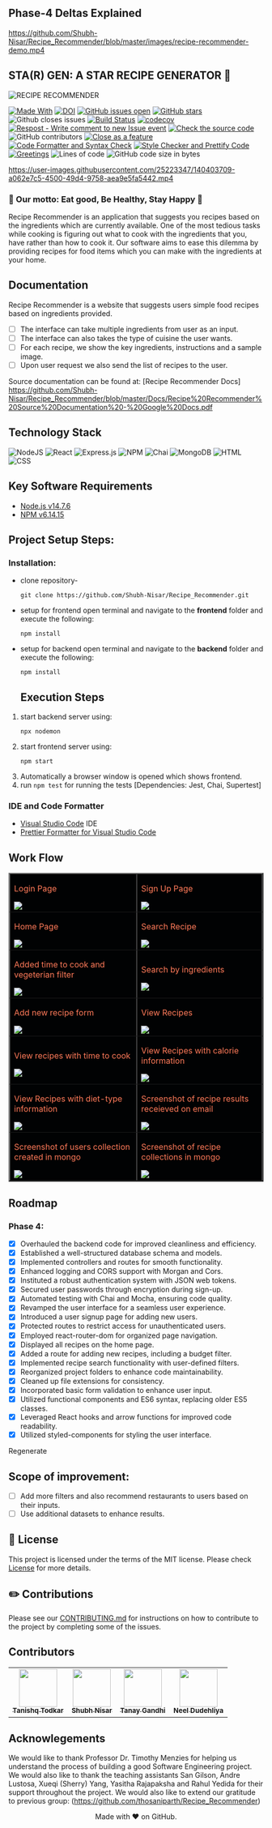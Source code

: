 ## Phase-4 Deltas Explained

https://github.com/Shubh-Nisar/Recipe_Recommender/blob/master/images/recipe-recommender-demo.mp4

## STA(R) GEN: A STAR RECIPE GENERATOR 🍔

![RECIPE RECOMMENDER](https://user-images.githubusercontent.com/40118578/139968487-1150b64e-d8d3-4f2e-a5d3-9a48d19ff64b.gif)

[![Made With](https://img.shields.io/badge/made%20with-javascript-gree)](https://www.javascript.com/)
[![DOI](https://zenodo.org/badge/429944963.svg)](https://zenodo.org/badge/latestdoi/429944963)
[![GitHub issues open](https://img.shields.io/github/issues/Shubh-Nisar/Recipe_Recommender)](https://github.com/Shubh-Nisar/Recipe_Recommender/issues)
[![GitHub stars](https://badgen.net/github/stars/Shubh-Nisar/Recipe_Recommender)](https://badgen.net/github/stars/Shubh-Nisar/Recipe_Recommender)
![Github closes issues](https://img.shields.io/github/issues-closed-raw/Shubh-Nisar/Recipe_Recommender)
[![Build Status](https://github.com/Shubh-Nisar/Recipe_Recommender/actions/workflows/coverage.yml/badge.svg)](https://github.com/Shubh-Nisar/Recipe_Recommender/actions/workflows/coverage.yml)
[![codecov](https://codecov.io/gh/Shubh-Nisar/Recipe_Recommender/branch/master/graph/badge.svg?token=f9c0cfdb-7222-453e-a957-a52002edbeef)](https://codecov.io/gh/Shubh-Nisar/Recipe_Recommender)
[![Respost - Write comment to new Issue event](https://github.com/Shubh-Nisar/Recipe_Recommender/actions/workflows/Respost.yml/badge.svg)](https://github.com/Shubh-Nisar/Recipe_Recommender/actions/workflows/Respost.yml)
[![Check the source code](https://github.com/Shubh-Nisar/Recipe_Recommender/actions/workflows/codeFormatter.yml/badge.svg)](https://github.com/Shubh-Nisar/Recipe_Recommender/actions/workflows/codeFormatter.yml)
![GitHub contributors](https://img.shields.io/github/contributors/Shubh-Nisar/Recipe_Recommender)
[![Close as a feature](https://github.com/Shubh-Nisar/Recipe_Recommender/actions/workflows/close_as_a_feature.yml/badge.svg)](https://github.com/Shubh-Nisar/Recipe_Recommender/actions/workflows/close_as_a_feature.yml)
[![Code Formatter and Syntax Check](https://github.com/Shubh-Nisar/Recipe_Recommender/actions/workflows/Code_Formatter_and_Syntax_Check.yml/badge.svg)](https://github.com/Shubh-Nisar/Recipe_Recommender/actions/workflows/Code_Formatter_and_Syntax_Check.yml)
[![Style Checker and Prettify Code](https://github.com/Shubh-Nisar/Recipe_Recommender/actions/workflows/Style_Checker_and_Prettify_Code.yml/badge.svg)](https://github.com/Shubh-Nisar/Recipe_Recommender/actions/workflows/Style_Checker_and_Prettify_Code.yml)
[![Greetings](https://github.com/Shubh-Nisar/Recipe_Recommender/actions/workflows/greetings.yml/badge.svg)](https://github.com/Shubh-Nisar/Recipe_Recommender/actions/workflows/greetings.yml)
![Lines of code](https://img.shields.io/badge/Lines%20of%20Code-123.5k-green)
![GitHub code size in bytes](https://img.shields.io/badge/Code%20Size-27,365KB-brightgreen)

https://user-images.githubusercontent.com/25223347/140403709-a062e7c5-4500-49d4-9758-aea9e5fa5442.mp4

   <h3>🍔 Our motto: Eat good, Be Healthy, Stay Happy 🍔</h3>

  <p>
    Recipe Recommender is an application that suggests you recipes based on the ingredients which are currently available.
    One of the most tedious tasks while cooking is figuring out what to cook with the ingredients that you, have rather than how to cook it.
    Our software aims to ease this dilemma by providing recipes for food items which you can make with the ingredients at your home.
  </p>

## Documentation

Recipe Recommender is a website that suggests users simple food recipes based on ingredients provided.

- [ ] The interface can take multiple ingredients from user as an input.
- [ ] The interface can also takes the type of cuisine the user wants.
- [ ] For each recipe, we show the key ingredients, instructions and a sample image.
- [ ] Upon user request we also send the list of recipes to the user.

Source documentation can be found at: [Recipe Recommender Docs] https://github.com/Shubh-Nisar/Recipe_Recommender/blob/master/Docs/Recipe%20Recommender%20Source%20Documentation%20-%20Google%20Docs.pdf

## Technology Stack

![NodeJS](https://img.shields.io/badge/node.js-6DA55F?style=for-the-badge&logo=node.js&logoColor=white)
![React](https://img.shields.io/badge/react-%2320232a.svg?style=for-the-badge&logo=react&logoColor=%2361DAFB)
![Express.js](https://img.shields.io/badge/express.js-%23404d59.svg?style=for-the-badge&logo=express&logoColor=%2361DAFB)
![NPM](https://img.shields.io/badge/npm-CB3837?style=for-the-badge&logo=npm&logoColor=white)
![Chai](https://img.shields.io/badge/chai.js-323330?style=for-the-badge&logo=chai&logoColor=red)
![MongoDB](https://img.shields.io/badge/MongoDB-%234ea94b.svg?style=for-the-badge&logo=mongodb&logoColor=white)
![HTML](https://img.shields.io/badge/HTML5-E34F26?style=for-the-badge&logo=html5&logoColor=white)
![CSS](https://img.shields.io/badge/CSS3-1572B6?style=for-the-badge&logo=css3&logoColor=white)

## Key Software Requirements

- [Node.js v14.7.6](https://nodejs.org/en/download/)
- [NPM v6.14.15](https://nodejs.org/en/download/)

## Project Setup Steps:

### Installation:

- clone repository-
  ```
  git clone https://github.com/Shubh-Nisar/Recipe_Recommender.git
  ```
- setup for frontend
  open terminal and navigate to the **frontend** folder and execute the following:
  ```
  npm install
  ```
- setup for backend
  open terminal and navigate to the **backend** folder and execute the following:

  ```
  npm install
  ```

  ## Execution Steps

1.  start backend server using:
    ```
    npx nodemon
    ```
2.  start frontend server using:
    ```
    npm start
    ```
3.  Automatically a browser window is opened which shows frontend.
4.  run `npm test` for running the tests [Dependencies: Jest, Chai, Supertest]

### IDE and Code Formatter

- [Visual Studio Code](https://code.visualstudio.com/) IDE
- [Prettier Formatter for Visual Studio Code](https://github.com/prettier/prettier-vscode/blob/main/README.md)

## Work Flow

<table border="2" bordercolorlight="#b9dcff" bordercolordark="#006fdd">

  <tr style="background: #010203 ">
    <td valign="left"> 
      <p style="color: #FF7A59"> Login Page
      </p>
      <a href=".\images\sign-in page.png"> 
        <img src=".\images\sign-in page.png" >      
      </a>
    </td>
    <td valign="left">
     <p style="color: #FF7A59"> Sign Up Page
      </p>
     <a href=".\images\sign-up page.png">
        <img src=".\images\sign-up page.png"> 
      </a> 
    </td> 

  </tr>
     <tr style="background: #010203;"> 
    <td valign="left">
     <p style="color: #FF7A59"> Home Page
      </p>
     <a href=".\images\home page.png">
        <img src=".\images\home page.png"> 
      </a> 
    </td>
        <td valign="left"> 
      <p style="color: #FF7A59"> Search Recipe
      </p>
      <a href=".\images\search recipe page.png">
        <img src=".\images\search recipe page.png"> 
      </a>
    </td> 
    
  </tr>
  
  <tr style="background: #010203;"> 
    <td valign="left">
      <p style="color: #FF7A59"> Added time to cook and vegeterian filter
      </p>  
      <a href="./images/Screen Shot 2021-12-04 at 5.13.08 PM.png">
        <img src="./images/Screen Shot 2021-12-04 at 5.13.08 PM.png">    
      </a>
    </td>
    <td valign="left"> 
      <p style="color: #FF7A59"> Search by ingredients
      </p>
      <a href="./images/current_stage2.png">
        <img src="./images/current_stage2.png">          
      </a>
    </td>

  </tr> 
  
  <tr style="background: #010203;"> 
    <td valign="left">
     <p style="color: #FF7A59"> Add new recipe form
      </p>
     <a href=".\images\add recipe page.png">
        <img src=".\images\add recipe page.png"> 
      </a> 
    </td> 
    <td valign="left">
     <p style="color: #FF7A59"> View Recipes
      </p>
     <a href="./images/current_stage4.png">
        <img src="./images/current_stage4.png"> 
      </a> 
    </td> 
  </tr> 
  
  
   <tr style="background: #010203;"> 
    <td valign="left">
     <p style="color: #FF7A59"> View recipes with time to cook
      </p>
     <a href="./images/Screen Shot 2021-12-04 at 5.17.18 PM.png">
        <img src="./images/Screen Shot 2021-12-04 at 5.17.18 PM.png"> 
      </a> 
    </td> 
    <td valign="left">
     <p style="color: #FF7A59"> View Recipes with calorie information
      </p>
     <a href="./images/Screen Shot 2021-12-04 at 5.17.18 PM.png">
        <img src="./images/Screen Shot 2021-12-04 at 5.17.18 PM.png"> 
      </a> 
    </td> 
  </tr>
   
   <tr style="background: #010203 ">
    <td valign="left"> 
      <p style="color: #FF7A59"> View Recipes with diet-type information
      </p>
      <a href="./images/diet_type.png"> 
        <img src="./images/diet_type.png" >      
      </a>
<!--     </td>
  </tr>
   <tr style="background: #010203 "> -->
    <td valign="left"> 
      <p style="color: #FF7A59"> Screenshot of recipe results receieved on email
      </p>
      <a href="./images/recipes-email.jpeg"> 
        <img src="./images/recipes-email.jpeg" >      
      </a>
    </td>
  </tr>
   <tr style="background: #010203 ">
    <td valign="left"> 
      <p style="color: #FF7A59"> Screenshot of users collection created in mongo
      </p>
      <a href="./images/user-collection-db.png"> 
        <img src="./images/user-collection-db.png" >      
      </a>
    </td>
<!--   </tr>
   </tr>
   <tr style="background: #010203 "> -->
    <td valign="left"> 
      <p style="color: #FF7A59"> Screenshot of recipe collections in mongo
      </p>
      <a href="./images/db-screenshot.jpeg"> 
        <img src="./images/db-screenshot.jpeg" >      
      </a>
    </td>
  </tr>
 
 </table>

## Roadmap

<!--
### Phase 2: Completed tasks:

- [x] Improved the User Experience by embedding Dynamic scripts and CSS and made the interface self explanatory and easy from user perspective.
- [x] Hosted database on MongoDB server for better availability.
- [x] Improved the business logic and implemented parellelism for better efficiency.
- [x] Made the webpage publicly available by hosting the website on AWS and reduced the down time to 0.
- [x] Automated the continuous Deployment process using AWS providers on Terraform.
- [x] Configured and linked the frontend and backend servers dynamically using shell scrips and Terraform output state.
- [x] Created a more professional looking navigation buttons.
- [x] Added more advanced features for cuisine and improved the business logic for suggesting recipes based on combination of filters.
- [x] Implemented Email service for recommended recipes.
- [x] Implemented Travis CI and multiple other github workflows for Continuous Integration.
- [x] Made major improvements to the repository. Added a tagline, created a logo, etc.
- [x] Improved the code test coverage by adding more specialized test cases.
- [x] Added demo video which shows how the user will interact with our software. -->

<!-- ### Phase 3:

- [x] Added users collection in the database for user accounts.
- [x] Developed User Interface and APIs for user authorization.
- [x] Implemented backend for saving recipe under user account.
- [x] Implemented application testing and code coverage.
- [x] Add option to choose total cooking time and display recipes which take less time than selected time.
- [x] Classify recipes into vegan / vegetarian / non-vegetarian categorizations.
- [x] Add login functionality.
- [x] Add feature to submit recipes so other people can view recipes.
- [x] Shown the time taken to prepare the recipe.
- [x] Shown diet type of recipe results.
- [x] Add a calorie/nutrients tracker.
- [x] Updated email format of the recipe results.
- [x] Fine tune the existing code and wrap up to produce a finished product.
- [x] Demo video showing deltas from phase-2 to phase-3. -->

### Phase 4:

- [x] Overhauled the backend code for improved cleanliness and efficiency.
- [x] Established a well-structured database schema and models.
- [x] Implemented controllers and routes for smooth functionality.
- [x] Enhanced logging and CORS support with Morgan and Cors.
- [x] Instituted a robust authentication system with JSON web tokens.
- [x] Secured user passwords through encryption during sign-up.
- [x] Automated testing with Chai and Mocha, ensuring code quality.
- [x] Revamped the user interface for a seamless user experience.
- [x] Introduced a user signup page for adding new users.
- [x] Protected routes to restrict access for unauthenticated users.
- [x] Employed react-router-dom for organized page navigation.
- [x] Displayed all recipes on the home page.
- [x] Added a route for adding new recipes, including a budget filter.
- [x] Implemented recipe search functionality with user-defined filters.
- [x] Reorganized project folders to enhance code maintainability.
- [x] Cleaned up file extensions for consistency.
- [x] Incorporated basic form validation to enhance user input.
- [x] Utilized functional components and ES6 syntax, replacing older ES5 classes.
- [x] Leveraged React hooks and arrow functions for improved code readability.
- [x] Utilized styled-components for styling the user interface.

Regenerate

## Scope of improvement:

- [ ] Add more filters and also recommend restaurants to users based on their inputs.
- [ ] Use additional datasets to enhance results.

## :page_facing_up: License <a name="License"></a>

This project is licensed under the terms of the MIT license. Please check [License](https://github.com/Shubh-Nisar/Recipe_Recommender/blob/master/LICENSE) for more details.

## :pencil2: Contributions <a name="Contributions"></a>

Please see our [CONTRIBUTING.md](https://github.com/Shubh-Nisar/Recipe_Recommender/blob/master/CONTRIBUTING.md) for instructions on how to contribute to the project by completing some of the issues.

## Contributors

<table>
  <tr>
    <td align="center"><a href="https://github.com/tvt15"><img src="https://avatars.githubusercontent.com/u/73994466?s=400&u=dc3cc47577ecc7e1951f798a119e08eb96fdaa3a&v=4" width="75px;" alt=""/><br /><sub><b>Tanishq Todkar</b></sub></a></td>
    <td align="center"><a href="https://github.com/Shubh-Nisar"><img src="https://avatars.githubusercontent.com/u/65038837?v=4" width="75px;" alt=""/><br /><sub><b>Shubh Nisar</b></sub></a><br /></td>
    <td align="center"><a href="https://github.com/tanay306"><img src="https://github.com/Shubh-Nisar/CSC510-G2/assets/65588226/fe9079fe-93ca-4e96-a7b1-184dfb132a04.png" width="75px;" alt=""/><br /><sub><b>Tanay Gandhi</b></sub></a><br /></td>
     <td align="center"><a href="https://github.com/Neel317"><img src="https://avatars.githubusercontent.com/u/67258403?v=4" width="75px;" alt=""/><br /><sub><b>Neel Dudehliya</b></sub></a><br /></td>
   
  </tr>
</table>

## Acknowlegements

We would like to thank Professor Dr. Timothy Menzies for helping us understand the process of building a good Software Engineering project. We would also like to thank the teaching assistants San Gilson, Andre Lustosa, Xueqi (Sherry) Yang, Yasitha Rajapaksha and Rahul Yedida for their support throughout the project. We would also like to extend our gratitude to previous group: (https://github.com/thosaniparth/Recipe_Recommender)

<p align="center">Made with ❤️ on GitHub.</p>
